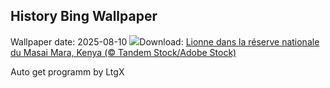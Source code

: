 ## History Bing Wallpaper
Wallpaper date: 2025-08-10
![](https://www.bing.com/th?id=OHR.LionessKenya_FR-FR4950254472_UHD.jpg&w=1000)Download: [Lionne dans la réserve nationale du Masai Mara, Kenya (© Tandem Stock/Adobe Stock)](https://www.bing.com/th?id=OHR.LionessKenya_FR-FR4950254472_UHD.jpg)

Auto get programm by LtgX
